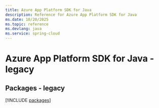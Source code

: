 ```yaml
---
title: Azure App Platform SDK for Java
description: Reference for Azure App Platform SDK for Java
ms.date: 10/20/2025
ms.topic: reference
ms.devlang: java
ms.service: spring-cloud
---
```

# Azure App Platform SDK for Java - legacy
## Packages - legacy
[!INCLUDE [packages](app-platform-index.md)]